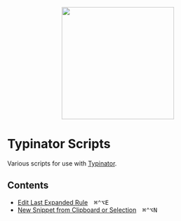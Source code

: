 <p align="center">
<img src="https://www.ergonis.com/press/2018/20180612/typinator-icon.png" width="256" height="256">
</p>

# Typinator Scripts

Various scripts for use with [Typinator](https://www.ergonis.com/products/typinator/).

## Contents

- [Edit Last Expanded Rule][e918395c]&emsp;<kbd>⌘</kbd><kbd>⌃</kbd><kbd>⌥</kbd><kbd>E</kbd>
- [New Snippet from Clipboard or Selection][1172c96a]&emsp;<kbd>⌘</kbd><kbd>⌃</kbd><kbd>⌥</kbd><kbd>N</kbd>

[e918395c]: ./Edit-Last-Expanded-Rule.applescript
[1172c96a]: ./New-Snippet-From-Selection|Clipboard.applescript
